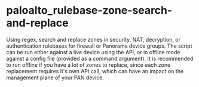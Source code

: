 # paloalto_rulebase-zone-search-and-replace
Using regex, search and replace zones in security, NAT, decryption, or authentication rulebases for firewall or Panorama device groups. The script can be run either against a live device using the API, or in offline mode against a config file (provided as a command argument). It is recommended to run offline if you have a lot of zones to replace, since each zone replacement requires it's own API call, which can have an impact on the management plane of your PAN device.
